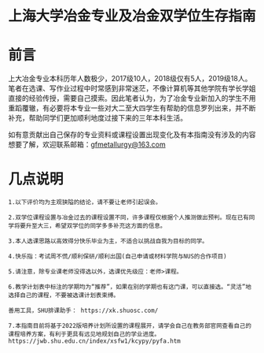 # 上海大学冶金专业及冶金双学位生存指南

# 前言
   
   上大冶金专业本科历年人数极少，2017级10人，2018级仅有5人，2019级18人。笔者在选课、写作业过程中时常感到非常迷茫，不像计算机等其他学院有学长学姐直接的经验传授，需要自己摸索。因此笔者认为，为了冶金专业新加入的学生不用重蹈覆辙，有必要将本专业一些对大二至大四学生有帮助的信息罗列出来，并不断补充，帮助同学们更加顺利地度过接下来的三年本科生活。
   
   如有意贡献出自己保存的专业资料或课程设置出现变化及有本指南没有涉及的内容想要了解，欢迎联系邮箱：gfmetallurgy@163.com 

# 几点说明
    1.以下评价均为主观狭隘的结论，请不要让老师引起误会。
    
    2.双学位课程设置与冶金过去的课程设置不同，许多课程仅根据个人推测做出预判。现在已有同学将要升至大三，希望双学位的同学多多补充这方面的信息。
    
    3.本人选课思路以高效得分快乐毕业为主，不适合以挑战自我为目标的同学。
    
    4.快乐指：考试周不慌/顺利保研/顺利出国(自己申请或材料学院与NUS的合作项目)
    
    5.请注意，除专业课老师没得选以外，选课优先级应：老师>课程。
    
    6.教学计划表中标注的学期均为“推荐”，如果在别的学期也有这门课，可以直接选。“灵活”地选择自己的课程，不要被选课计划表束缚。
    
    善用工具，SHU排课助手： https://xk.shuosc.com/ 
    
    7.本指南目前将基于2022版培养计划所设置的课程展开，请学会自己在教务部官网查看自己的课程培养方案，有利于更具有远见地规划自己的学业进度。  
    https://jwb.shu.edu.cn/index/xsfw1/kcypy/pyfa.htm    

